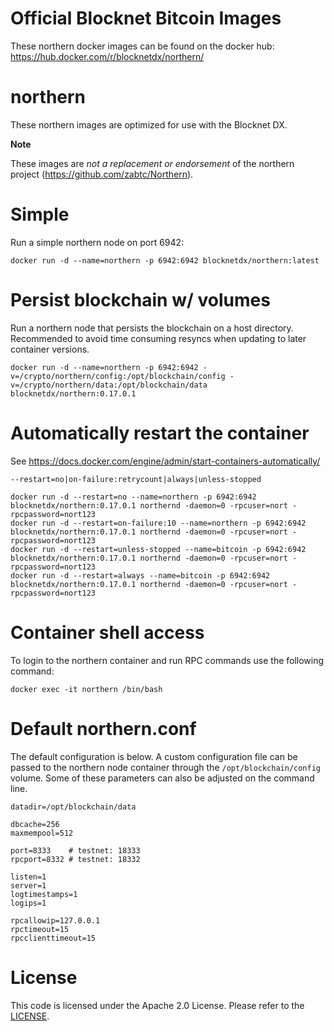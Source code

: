 Official Blocknet Bitcoin Images
=================================

These northern docker images can be found on the docker hub: https://hub.docker.com/r/blocknetdx/northern/

northern
========

These northern images are optimized for use with the Blocknet DX.

**Note**

These images are _not a replacement or endorsement_ of the northern project (https://github.com/zabtc/Northern).


Simple
======

Run a simple northern node on port 6942:
```
docker run -d --name=northern -p 6942:6942 blocknetdx/northern:latest
```


Persist blockchain w/ volumes
=============================

Run a northern node that persists the blockchain on a host directory. Recommended to avoid time consuming resyncs when updating to later container versions.
```
docker run -d --name=northern -p 6942:6942 -v=/crypto/northern/config:/opt/blockchain/config -v=/crypto/northern/data:/opt/blockchain/data blocknetdx/northern:0.17.0.1
```


Automatically restart the container
===================================

See https://docs.docker.com/engine/admin/start-containers-automatically/

`--restart=no|on-failure:retrycount|always|unless-stopped`

```
docker run -d --restart=no --name=northern -p 6942:6942 blocknetdx/northern:0.17.0.1 northernd -daemon=0 -rpcuser=nort -rpcpassword=nort123
docker run -d --restart=on-failure:10 --name=northern -p 6942:6942 blocknetdx/northern:0.17.0.1 northernd -daemon=0 -rpcuser=nort -rpcpassword=nort123
docker run -d --restart=unless-stopped --name=bitcoin -p 6942:6942 blocknetdx/northern:0.17.0.1 northernd -daemon=0 -rpcuser=nort -rpcpassword=nort123
docker run -d --restart=always --name=bitcoin -p 6942:6942 blocknetdx/northern:0.17.0.1 northernd -daemon=0 -rpcuser=nort -rpcpassword=nort123
```


Container shell access
======================

To login to the northern container and run RPC commands use the following command:
```
docker exec -it northern /bin/bash
```


Default northern.conf
=====================

The default configuration is below. A custom configuration file can be passed to the northern  node container through the `/opt/blockchain/config` volume. Some of these parameters can also be adjusted on the command line.
```
datadir=/opt/blockchain/data

dbcache=256
maxmempool=512

port=8333    # testnet: 18333
rpcport=8332 # testnet: 18332

listen=1
server=1
logtimestamps=1
logips=1

rpcallowip=127.0.0.1
rpctimeout=15
rpcclienttimeout=15
```


License
=======

This code is licensed under the Apache 2.0 License. Please refer to the [LICENSE](https://github.com/BlocknetDX/dockerimages/blob/master/LICENSE).
